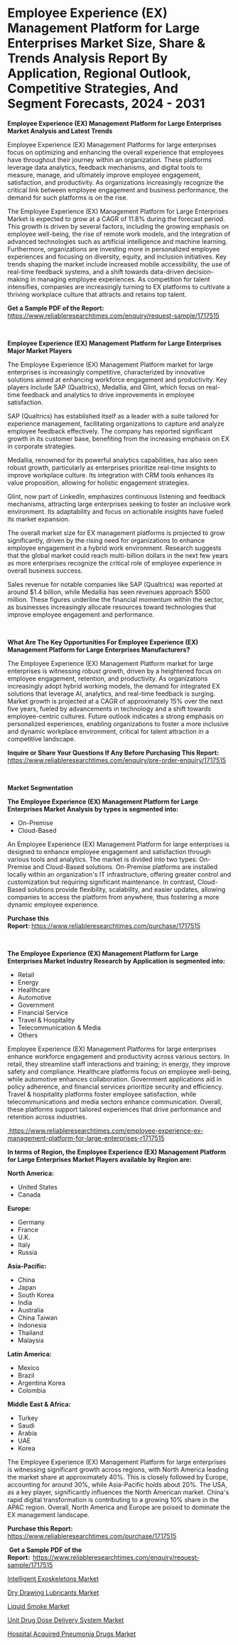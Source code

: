 <p><h1>Employee Experience (EX) Management Platform for Large Enterprises Market Size, Share & Trends Analysis Report By Application, Regional Outlook, Competitive Strategies, And Segment Forecasts, 2024 - 2031</h1></p><p><strong>Employee Experience (EX) Management Platform for Large Enterprises Market Analysis and Latest Trends</strong></p>
<p><p>Employee Experience (EX) Management Platforms for large enterprises focus on optimizing and enhancing the overall experience that employees have throughout their journey within an organization. These platforms leverage data analytics, feedback mechanisms, and digital tools to measure, manage, and ultimately improve employee engagement, satisfaction, and productivity. As organizations increasingly recognize the critical link between employee engagement and business performance, the demand for such platforms is on the rise.</p><p>The Employee Experience (EX) Management Platform for Large Enterprises Market is expected to grow at a CAGR of 11.8% during the forecast period. This growth is driven by several factors, including the growing emphasis on employee well-being, the rise of remote work models, and the integration of advanced technologies such as artificial intelligence and machine learning. Furthermore, organizations are investing more in personalized employee experiences and focusing on diversity, equity, and inclusion initiatives. Key trends shaping the market include increased mobile accessibility, the use of real-time feedback systems, and a shift towards data-driven decision-making in managing employee experiences. As competition for talent intensifies, companies are increasingly turning to EX platforms to cultivate a thriving workplace culture that attracts and retains top talent.</p></p>
<p><strong>Get a Sample PDF of the Report:&nbsp;</strong> <a href="https://www.reliableresearchtimes.com/enquiry/request-sample/1717515?utm_campaign=1287&utm_medium=2&utm_source=Github&utm_content=ia&utm_term=14102024&utm_id=employee-experience-ex-management-platform-for-large-enterprises">https://www.reliableresearchtimes.com/enquiry/request-sample/1717515</a></p>
<p>&nbsp;</p>
<p><strong>Employee Experience (EX) Management Platform for Large Enterprises Major Market Players</strong></p>
<p><p>The Employee Experience (EX) Management Platform market for large enterprises is increasingly competitive, characterized by innovative solutions aimed at enhancing workforce engagement and productivity. Key players include SAP (Qualtrics), Medallia, and Glint, which focus on real-time feedback and analytics to drive improvements in employee satisfaction.</p><p>SAP (Qualtrics) has established itself as a leader with a suite tailored for experience management, facilitating organizations to capture and analyze employee feedback effectively. The company has reported significant growth in its customer base, benefiting from the increasing emphasis on EX in corporate strategies.</p><p>Medallia, renowned for its powerful analytics capabilities, has also seen robust growth, particularly as enterprises prioritize real-time insights to improve workplace culture. Its integration with CRM tools enhances its value proposition, allowing for holistic engagement strategies.</p><p>Glint, now part of LinkedIn, emphasizes continuous listening and feedback mechanisms, attracting large enterprises seeking to foster an inclusive work environment. Its adaptability and focus on actionable insights have fueled its market expansion.</p><p>The overall market size for EX management platforms is projected to grow significantly, driven by the rising need for organizations to enhance employee engagement in a hybrid work environment. Research suggests that the global market could reach multi-billion dollars in the next few years as more enterprises recognize the critical role of employee experience in overall business success.</p><p>Sales revenue for notable companies like SAP (Qualtrics) was reported at around $1.4 billion, while Medallia has seen revenues approach $500 million. These figures underline the financial momentum within the sector, as businesses increasingly allocate resources toward technologies that improve employee engagement and performance.</p></p>
<p>&nbsp;</p>
<p><strong>What Are The Key Opportunities For Employee Experience (EX) Management Platform for Large Enterprises Manufacturers?</strong></p>
<p><p>The Employee Experience (EX) Management Platform market for large enterprises is witnessing robust growth, driven by a heightened focus on employee engagement, retention, and productivity. As organizations increasingly adopt hybrid working models, the demand for integrated EX solutions that leverage AI, analytics, and real-time feedback is surging. Market growth is projected at a CAGR of approximately 15% over the next five years, fueled by advancements in technology and a shift towards employee-centric cultures. Future outlook indicates a strong emphasis on personalized experiences, enabling organizations to foster a more inclusive and dynamic workplace environment, critical for talent attraction in a competitive landscape.</p></p>
<p><strong>Inquire or Share Your Questions If Any Before Purchasing This Report:</strong> <a href="https://www.reliableresearchtimes.com/enquiry/pre-order-enquiry/1717515?utm_campaign=1287&utm_medium=2&utm_source=Github&utm_content=ia&utm_term=14102024&utm_id=employee-experience-ex-management-platform-for-large-enterprises">https://www.reliableresearchtimes.com/enquiry/pre-order-enquiry/1717515</a></p>
<p>&nbsp;</p>
<p><strong>Market Segmentation</strong></p>
<p><strong>The Employee Experience (EX) Management Platform for Large Enterprises Market Analysis by types is segmented into:</strong></p>
<p><ul><li>On-Premise</li><li>Cloud-Based</li></ul></p>
<p><p>An Employee Experience (EX) Management Platform for large enterprises is designed to enhance employee engagement and satisfaction through various tools and analytics. The market is divided into two types: On-Premise and Cloud-Based solutions. On-Premise platforms are installed locally within an organization's IT infrastructure, offering greater control and customization but requiring significant maintenance. In contrast, Cloud-Based solutions provide flexibility, scalability, and easier updates, allowing companies to access the platform from anywhere, thus fostering a more dynamic employee experience.</p></p>
<p><strong>Purchase this Report:&nbsp;</strong><a href="https://www.reliableresearchtimes.com/purchase/1717515?utm_campaign=1287&utm_medium=2&utm_source=Github&utm_content=ia&utm_term=14102024&utm_id=employee-experience-ex-management-platform-for-large-enterprises">https://www.reliableresearchtimes.com/purchase/1717515</a></p>
<p>&nbsp;</p>
<p><strong>The Employee Experience (EX) Management Platform for Large Enterprises Market Industry Research by Application is segmented into:</strong></p>
<p><ul><li>Retail</li><li>Energy</li><li>Healthcare</li><li>Automotive</li><li>Government</li><li>Financial Service</li><li>Travel & Hospitality</li><li>Telecommunication & Media</li><li>Others</li></ul></p>
<p><p>Employee Experience (EX) Management Platforms for large enterprises enhance workforce engagement and productivity across various sectors. In retail, they streamline staff interactions and training; in energy, they improve safety and compliance. Healthcare platforms focus on employee well-being, while automotive enhances collaboration. Government applications aid in policy adherence, and financial services prioritize security and efficiency. Travel & hospitality platforms foster employee satisfaction, while telecommunications and media sectors enhance communication. Overall, these platforms support tailored experiences that drive performance and retention across industries.</p></p>
<p><a href="https://www.reliableresearchtimes.com/employee-experience-ex-management-platform-for-large-enterprises-r1717515?utm_campaign=1287&utm_medium=2&utm_source=Github&utm_content=ia&utm_term=14102024&utm_id=employee-experience-ex-management-platform-for-large-enterprises">&nbsp;https://www.reliableresearchtimes.com/employee-experience-ex-management-platform-for-large-enterprises-r1717515</a></p>
<p><strong>In terms of Region, the Employee Experience (EX) Management Platform for Large Enterprises Market Players available by Region are:</strong></p>
<p>
    <p> <strong> North America: </strong>
        <ul>
            <li>United States</li>
            <li>Canada</li>
        </ul>
        </p> 
    <p> <strong> Europe: </strong>
        <ul>
            <li>Germany</li>
            <li>France</li>
            <li>U.K.</li>
            <li>Italy</li>
            <li>Russia</li>
        </ul>
        </p> 
    <p> <strong> Asia-Pacific: </strong>
        <ul>
            <li>China</li>
            <li>Japan</li>
            <li>South Korea</li>
            <li>India</li>
            <li>Australia</li>
            <li>China Taiwan</li>
            <li>Indonesia</li>
            <li>Thailand</li>
            <li>Malaysia</li>
        </ul>
        </p> 
    <p> <strong> Latin America: </strong>
        <ul>
            <li>Mexico</li>
            <li>Brazil</li>
            <li>Argentina Korea</li>
            <li>Colombia</li>
        </ul>
        </p> 
    <p> <strong> Middle East & Africa: </strong>
        <ul>
            <li>Turkey</li>
            <li>Saudi</li>
            <li>Arabia</li>
            <li>UAE</li>
            <li>Korea</li>
        </ul>
    </p>
    </p>
<p><p>The Employee Experience (EX) Management Platform for large enterprises is witnessing significant growth across regions, with North America leading the market share at approximately 40%. This is closely followed by Europe, accounting for around 30%, while Asia-Pacific holds about 20%. The USA, as a key player, significantly influences the North American market. China's rapid digital transformation is contributing to a growing 10% share in the APAC region. Overall, North America and Europe are poised to dominate the EX management landscape.</p></p>
<p><strong>Purchase this Report: </strong><a href="https://www.reliableresearchtimes.com/purchase/1717515?utm_campaign=1287&utm_medium=2&utm_source=Github&utm_content=ia&utm_term=14102024&utm_id=employee-experience-ex-management-platform-for-large-enterprises">https://www.reliableresearchtimes.com/purchase/1717515</a></p>
<p>&nbsp;<strong>Get a Sample PDF of the Report:&nbsp;&nbsp;</strong><a href="https://www.reliableresearchtimes.com/enquiry/request-sample/1717515?utm_campaign=1287&utm_medium=2&utm_source=Github&utm_content=ia&utm_term=14102024&utm_id=employee-experience-ex-management-platform-for-large-enterprises">https://www.reliableresearchtimes.com/enquiry/request-sample/1717515</a></p>
<p><strong></strong></p>
<p><p><a href="https://www.linkedin.com/pulse/intelligent-exoskeletons-market-analysis-report-global-insights-xumkf?utm_campaign=1287&utm_medium=2&utm_source=Github&utm_content=ia&utm_term=14102024&utm_id=employee-experience-ex-management-platform-for-large-enterprises">Intelligent Exoskeletons Market</a></p><p><a href="https://github.com/julyju69/Market-Research-Report-List-5/blob/main/dry-drawing-lubricants-market.md?utm_campaign=1287&utm_medium=2&utm_source=Github&utm_content=ia&utm_term=14102024&utm_id=employee-experience-ex-management-platform-for-large-enterprises">Dry Drawing Lubricants Market</a></p><p><a href="https://www.linkedin.com/pulse/liquid-smoke-market-forecasts-trends-impact-analysis-2024-2031-3hsyf?utm_campaign=1287&utm_medium=2&utm_source=Github&utm_content=ia&utm_term=14102024&utm_id=employee-experience-ex-management-platform-for-large-enterprises">Liquid Smoke Market</a></p><p><a href="https://www.linkedin.com/pulse/market-insights-global-unit-drug-dose-delivery-system-forecast-fhfxf?utm_campaign=1287&utm_medium=2&utm_source=Github&utm_content=ia&utm_term=14102024&utm_id=employee-experience-ex-management-platform-for-large-enterprises">Unit Drug Dose Delivery System Market</a></p><p><a href="https://www.linkedin.com/pulse/hospital-acquired-pneumonia-drugs-market-strategic-insights-product-znktf?utm_campaign=1287&utm_medium=2&utm_source=Github&utm_content=ia&utm_term=14102024&utm_id=employee-experience-ex-management-platform-for-large-enterprises">Hospital Acquired Pneumonia Drugs Market</a></p></p>